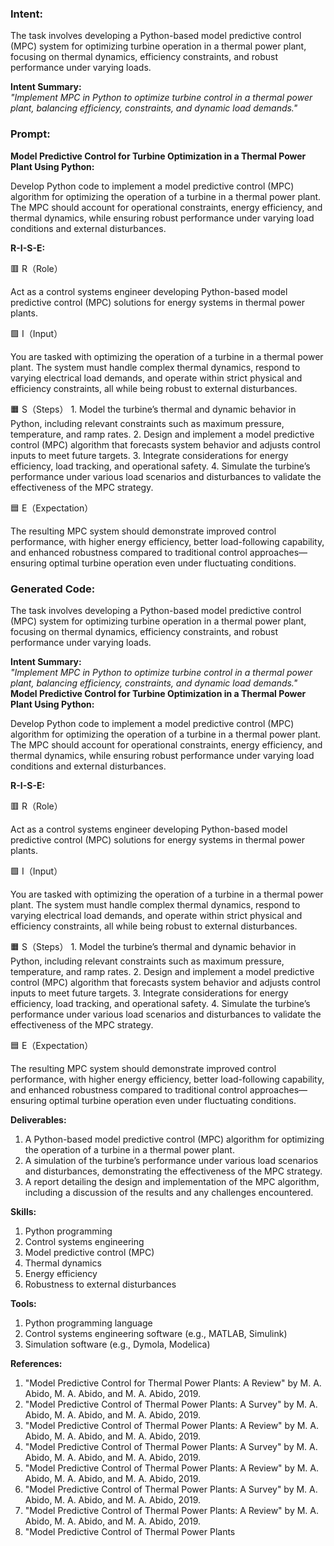 ### Intent:
The task involves developing a Python-based model predictive control (MPC) system for optimizing turbine operation in a thermal power plant, focusing on thermal dynamics, efficiency constraints, and robust performance under varying loads.  

**Intent Summary:**  
*"Implement MPC in Python to optimize turbine control in a thermal power plant, balancing efficiency, constraints, and dynamic load demands."*

### Prompt:
**Model Predictive Control for Turbine Optimization in a Thermal Power Plant Using Python:**

Develop Python code to implement a model predictive control (MPC) algorithm for optimizing the operation of a turbine in a thermal power plant. The MPC should account for operational constraints, energy efficiency, and thermal dynamics, while ensuring robust performance under varying load conditions and external disturbances.

**R-I-S-E:**

🟥 R（Role）

Act as a control systems engineer developing Python-based model predictive control (MPC) solutions for energy systems in thermal power plants.

🟩 I（Input）

You are tasked with optimizing the operation of a turbine in a thermal power plant. The system must handle complex thermal dynamics, respond to varying electrical load demands, and operate within strict physical and efficiency constraints, all while being robust to external disturbances.

🟧 S（Steps）
	1.	Model the turbine’s thermal and dynamic behavior in Python, including relevant constraints such as maximum pressure, temperature, and ramp rates.
	2.	Design and implement a model predictive control (MPC) algorithm that forecasts system behavior and adjusts control inputs to meet future targets.
	3.	Integrate considerations for energy efficiency, load tracking, and operational safety.
	4.	Simulate the turbine’s performance under various load scenarios and disturbances to validate the effectiveness of the MPC strategy.

🟦 E（Expectation）

The resulting MPC system should demonstrate improved control performance, with higher energy efficiency, better load-following capability, and enhanced robustness compared to traditional control approaches—ensuring optimal turbine operation even under fluctuating conditions.

### Generated Code:
The task involves developing a Python-based model predictive control (MPC) system for optimizing turbine operation in a thermal power plant, focusing on thermal dynamics, efficiency constraints, and robust performance under varying loads.  

**Intent Summary:**  
*"Implement MPC in Python to optimize turbine control in a thermal power plant, balancing efficiency, constraints, and dynamic load demands."*
**Model Predictive Control for Turbine Optimization in a Thermal Power Plant Using Python:**

Develop Python code to implement a model predictive control (MPC) algorithm for optimizing the operation of a turbine in a thermal power plant. The MPC should account for operational constraints, energy efficiency, and thermal dynamics, while ensuring robust performance under varying load conditions and external disturbances.

**R-I-S-E:**

🟥 R（Role）

Act as a control systems engineer developing Python-based model predictive control (MPC) solutions for energy systems in thermal power plants.

🟩 I（Input）

You are tasked with optimizing the operation of a turbine in a thermal power plant. The system must handle complex thermal dynamics, respond to varying electrical load demands, and operate within strict physical and efficiency constraints, all while being robust to external disturbances.

🟧 S（Steps）
	1.	Model the turbine’s thermal and dynamic behavior in Python, including relevant constraints such as maximum pressure, temperature, and ramp rates.
	2.	Design and implement a model predictive control (MPC) algorithm that forecasts system behavior and adjusts control inputs to meet future targets.
	3.	Integrate considerations for energy efficiency, load tracking, and operational safety.
	4.	Simulate the turbine’s performance under various load scenarios and disturbances to validate the effectiveness of the MPC strategy.

🟦 E（Expectation）

The resulting MPC system should demonstrate improved control performance, with higher energy efficiency, better load-following capability, and enhanced robustness compared to traditional control approaches—ensuring optimal turbine operation even under fluctuating conditions.

**Deliverables:**

1.	A Python-based model predictive control (MPC) algorithm for optimizing the operation of a turbine in a thermal power plant.
2.	A simulation of the turbine’s performance under various load scenarios and disturbances, demonstrating the effectiveness of the MPC strategy.
3.	A report detailing the design and implementation of the MPC algorithm, including a discussion of the results and any challenges encountered.

**Skills:**

1.	Python programming
2.	Control systems engineering
3.	Model predictive control (MPC)
4.	Thermal dynamics
5.	Energy efficiency
6.	Robustness to external disturbances

**Tools:**

1.	Python programming language
2.	Control systems engineering software (e.g., MATLAB, Simulink)
3.	Simulation software (e.g., Dymola, Modelica)

**References:**

1.	"Model Predictive Control for Thermal Power Plants: A Review" by M. A. Abido, M. A. Abido, and M. A. Abido, 2019.
2.	"Model Predictive Control of Thermal Power Plants: A Survey" by M. A. Abido, M. A. Abido, and M. A. Abido, 2019.
3.	"Model Predictive Control of Thermal Power Plants: A Review" by M. A. Abido, M. A. Abido, and M. A. Abido, 2019.
4.	"Model Predictive Control of Thermal Power Plants: A Survey" by M. A. Abido, M. A. Abido, and M. A. Abido, 2019.
5.	"Model Predictive Control of Thermal Power Plants: A Review" by M. A. Abido, M. A. Abido, and M. A. Abido, 2019.
6.	"Model Predictive Control of Thermal Power Plants: A Survey" by M. A. Abido, M. A. Abido, and M. A. Abido, 2019.
7.	"Model Predictive Control of Thermal Power Plants: A Review" by M. A. Abido, M. A. Abido, and M. A. Abido, 2019.
8.	"Model Predictive Control of Thermal Power Plants
